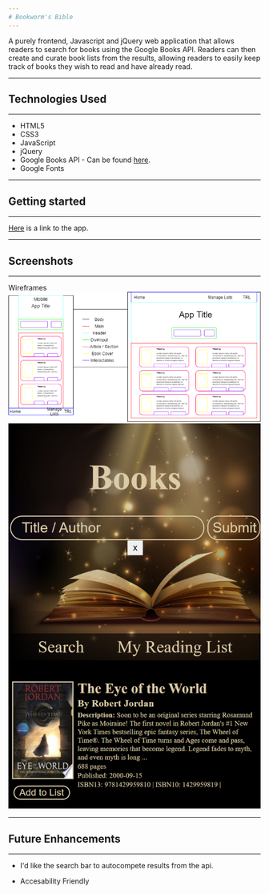 ```yaml
---
# Bookworm's Bible
---
```

A purely frontend, Javascript and jQuery web application that allows readers to search for books using the Google Books API. Readers can then create and curate book lists from the results, allowing readers to easily keep track of books they wish to read and have already read.

---
## Technologies Used
---
 - HTML5
 - CSS3
 - JavaScript
 - jQuery
 - Google Books API - Can be found [here](https://developers.google.com/books/docs/overview).
 - Google Fonts



---
## Getting started
---

[Here](https://bookworms-bible-jet.vercel.app/) is a link to the app. 

---
## Screenshots
---

Wireframes
![Wireframe of App](/Images/Wireframe-Image.png)
![Screenshot of the app](/Images/Screenshot.png)

---
## Future Enhancements
---

- I'd like the search bar to autocompete results from the api.

- Accesability Friendly
